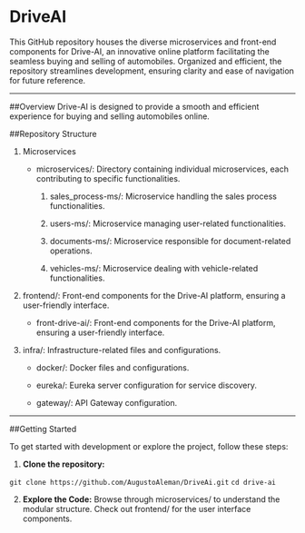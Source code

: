 # DriveAI
This GitHub repository houses the diverse microservices and front-end components for Drive-AI, an innovative online platform facilitating the seamless buying and selling of automobiles. Organized and efficient, the repository streamlines development, ensuring clarity and ease of navigation for future reference. 

---

##Overview
Drive-AI is designed to provide a smooth and efficient experience for buying and selling automobiles online. 

##Repository Structure

1. Microservices
    - microservices/: Directory containing individual microservices, each contributing to specific functionalities.

        1. sales_process-ms/: Microservice handling the sales process functionalities.

        2. users-ms/: Microservice managing user-related functionalities.

        3. documents-ms/: Microservice responsible for document-related operations.

        4. vehicles-ms/: Microservice dealing with vehicle-related functionalities.

2. frontend/: Front-end components for the Drive-AI platform, ensuring a user-friendly interface.

    - front-drive-ai/: Front-end components for the Drive-AI platform, ensuring a user-friendly interface.

3. infra/: Infrastructure-related files and configurations.

    - docker/: Docker files and configurations.

    - eureka/: Eureka server configuration for service discovery.

    - gateway/: API Gateway configuration.

---

##Getting Started

To get started with development or explore the project, follow these steps:

1. **Clone the repository:**

```git clone https://github.com/AugustoAleman/DriveAi.git```
```cd drive-ai```

2. **Explore the Code:**
Browse through microservices/ to understand the modular structure.
Check out frontend/ for the user interface components.
